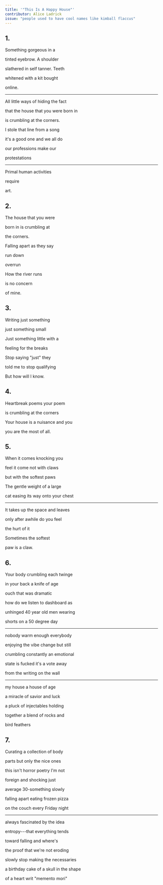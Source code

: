 ```yaml
---
title: '"This Is A Happy House"'
contributor: Alice Ladrick
issue: "people used to have cool names like kimball flaccus"
---
```


## 1.

Something gorgeous in a

tinted eyebrow. A shoulder

slathered in self tanner. Teeth

whitened with a kit bought

online.

---

All little ways of hiding the fact

that the house that you were born in

is crumbling at the corners.

I stole that line from a song

it's a good one and we all do

our professions make our

protestations

---

Primal human activities

require

art.

## 2.

The house that you were

born in is crumbling at

the corners.

Falling apart as they say

run down

overrun

How the river runs

is no concern

of mine.

## 3.

Writing just something

just something small

Just something little with a

feeling for the breaks

Stop saying "just" they

told me to stop qualifying

But how will I know.

## 4.

Heartbreak poems your poem

is crumbling at the corners

Your house is a nuisance and you

you are the most of all.

## 5.

When it comes knocking you

feel it come not with claws

but with the softest paws

The gentle weight of a large

cat easing its way onto your chest

---

It takes up the space and leaves

only after awhile do you feel

the hurt of it

Sometimes the softest

paw is a claw.

## 6.

Your body crumbling each twinge

in your back a knife of age

ouch that was dramatic

how do we listen to dashboard as

unhinged 40 year old men wearing

shorts on a 50 degree day

---

nobody warm enough everybody

enjoying the vibe change but still

crumbling constantly an emotional

state is fucked it's a vote away

from the writing on the wall

---

my house a house of age

a miracle of savior and luck

a pluck of injectables holding

together a blend of rocks and

bird feathers

## 7.

Curating a collection of body

parts but only the nice ones

this isn't horror poetry I'm not

foreign and shocking just

average 30-something slowly

falling apart eating frozen pizza

on the couch every Friday night

---

always fascinated by the idea

entropy---that everything tends

toward falling and where's

the proof that we're not eroding

slowly stop making the necessaries

a birthday cake of a skull in the shape

of a heart writ "memento mori"
